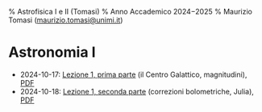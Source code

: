 % Astrofisica I e II (Tomasi)
% Anno Accademico 2024−2025
% Maurizio Tomasi ([maurizio.tomasi@unimi.it](mailto:maurizio.tomasi@unimi.it))

# Astronomia I

- 2024-10-17: [Lezione 1, prima parte](tomasi-astro1-lezione-01a.html) (il Centro Galattico, magnitudini), [PDF](pdf/tomasi-astro1-lezione-01a.pdf)
- 2024-10-18: [Lezione 1, seconda parte](tomasi-astro1-lezione-01b.html) (correzioni bolometriche, Julia), [PDF](pdf/tomasi-astro1-lezione-01b.pdf)
<!--
- 2024-11-24: [Lezione 2](tomasi-astro1-lezione-02.html) (sistemi binari)

# Astronomia II

- 2025-03-23: [Lezione 1](tomasi-astro2-lezione-01.html) (sistemi stellari 1), [PDF](pdf/tomasi-astro2-lezione-01.pdf)
- 2025-03-24: [Lezione 2](tomasi-astro2-lezione-02.html) (sistemi stellari 2), [PDF](pdf/tomasi-astro2-lezione-02.pdf)
- 2025-04-04: [Lezione 3](tomasi-astro2-lezione-03.html) (mezzo interstellare 1), [PDF](pdf/tomasi-astro2-lezione-03.pdf)
- 2025-04-05: [Lezione 4](tomasi-astro2-lezione-04.html) (mezzo interstellare 2), [PDF](pdf/tomasi-astro2-lezione-04.pdf)
- 2025-04-13: [Lezione 5](tomasi-astro2-lezione-05.html) (mezzo interstellare 3), [PDF](pdf/tomasi-astro2-lezione-05.pdf)
- 2025-04-14: [Lezione 6](tomasi-astro2-lezione-06.html) (mezzo interstellare 4), [PDF](pdf/tomasi-astro2-lezione-06.pdf)
- 2025-04-18: [Lezione 7](tomasi-astro2-lezione-07.html) (mezzo interstellare 4), [PDF](pdf/tomasi-astro2-lezione-07.pdf)
- 2025-04-19: [Come preparare un testo scientifico](tomasi-astro2-scrittura-scientifica.html), [PDF](pdf/tomasi-astro2-scrittura-scientifica.pdf)

-->
